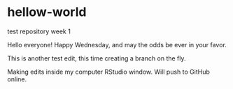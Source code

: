 # hellow-world
test repository week 1

Hello everyone! 
Happy Wednesday, and may the odds be ever in your favor. 

This is another test edit, this time creating a branch on the fly. 

Making edits inside my computer RStudio window. Will push to GitHub online. 